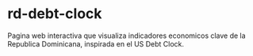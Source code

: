 # rd-debt-clock
Pagina web interactiva que visualiza indicadores economicos clave de la Republica Dominicana, inspirada en el US Debt Clock.
